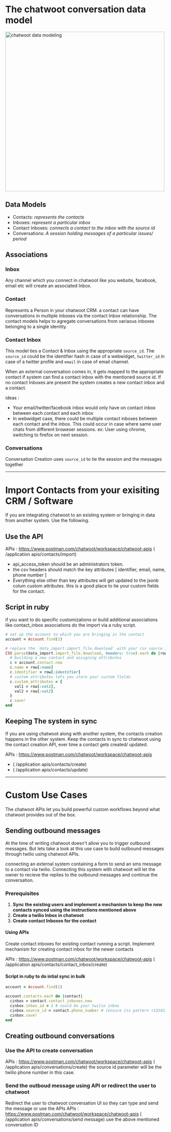 # The chatwoot conversation data model


<img width="500px" alt="chatwoot data modeling" src="https://i.imgur.com/TRQOiy6.png">

## Data Models
- Contacts: _represents the contacts_
- Inboxes: _represent a particular inbox_
- Contact Inboxes: _connects a contact to the inbox with the source id_
- Conversations: _A session holding messages of a particular issues/ period_

## Associations 

### Inbox 
Any channel which you connect in chatwoot like you website, facebook, email etc will create an associated Inbox.

### Contact 
Represents a Person in your chatwoot CRM. a contact can have conversations in multiple inboxes via the contact Inbox relationship. The contact models helps to agregate conversations from variaous inboxes belonging to a single identity. 

### Contact Inbox 
This model ties a Contact & Inbox using the appropriate `source_id`. The `source_id` could be the identifier hash in case of a webwidget, `twitter_id` in case of a twitter profile and `email` in case of email channel.  

When an external conversation comes in, it gets mapped to the appropriate contact if system can find a contact inbox with the mentioned source id. If no contact Inboxes are present the system creates a new contact inbox and a contact. 

ideas : 
- Your email/twitter/facebook inbox would only have on contact inbox between each contact and each inbox
- In webwidget case, there could be multiple contact inboxes between each contact and the inbox. This could occur in case where same user chats from different broweser sessions. ex: User using chrome, switching to firefox on next session. 

### Conversations 
Conversation Creation uses `source_id` to tie the session and the messages together 

----


# Import Contacts from your exisiting CRM / Software 

If you are integrating chatwoot to an existing system or bringing in data from another system. Use the following.

## Use the API 
APIs : https://www.postman.com/chatwoot/workspace/chatwoot-apis
( /application apis/contacts/import)

- api_access_token should be an administrators token. 
- the csv headers should match the key attributes [ identifier, email, name, phone number ] 
- Everything else other than key attributes will get updated to the jsonb colum custom attributes. this is a good place to tie your custom fields for the contact.

## Script in ruby

if you want to do specific customizations or build additional associations like contact_inbox associations do the import via a ruby script.

```ruby
# set up the account to which you are bringing in the contact
account = Account.find(1)

# replace the `data_import.import_file.download` with your csv source info
CSV.parse(data_import.import_file.download, headers: true).each do |row|
  # building a new contact and assigning attributes
  c = account.contact.new
  c.name = row[:name]
  c.identifier = row[:identifier]
  # custom attributes lets you store your custom fields
  c.custom_attributes = {
    val1 = row[:val1],
    val2 = row[:val2]
  }
  c.save!
end

```


## Keeping The system in sync 

If you are using chatwoot along with another system, the contacts creation happens in the other system. Keep the contacts in sync to chatwoot using the contact creation API, ever time a contact gets created/ updated. 

APIs : https://www.postman.com/chatwoot/workspace/chatwoot-apis
- ( /application apis/contacts/create)
- ( /application apis/contacts/update)

---

# Custom Use Cases 

The chatwoot APIs let you build powerful custom workflows beyond what chatwoot provides out of the box. 

## Sending outbound messages

At the time of writing chatwoot doesn't allow you to trigger outbound messages. But lets take a look at this use case to build outbound messages through twilio using chatwoot APIs. 

connecting an external system containing a form to send an sms message to a contact via twilio. Connecting this system with chatwoot will let the owner to recieve the replies to the outbound messages and continue the conversation.

### Prerequisites 
1) **Sync the existing users and implement a mechanism to keep the new contacts synced using the instructions mentioned above**
2) **Create a twilio Inbox in chatwoot**
3) **Create contact Inboxes for the contact**

#### Using APIs

Create contact inboxes for existing contact running a script. Implement mechanism for creating contact inbox for the newer contacts

APIs : https://www.postman.com/chatwoot/workspace/chatwoot-apis
( /application apis/contacts/contact_inbox/create)

#### Script in ruby to do intial sync in bulk

```ruby
account = Account.find(1)

account.contacts.each do |contact| 
  cinbox = contact.contact_inboxes.new
  cinbox.inbox_id = 2 # could be your twilio inbox 
  cinbox.source_id = contact.phone_number # (ensure its pattern +132423)
  cinbox.save!
end
```

## Creating outbound conversations

### Use the API to create conversation

APIs : https://www.postman.com/chatwoot/workspace/chatwoot-apis ( /application apis/conversations/create)
the source id parameter will be the twilio phone number in this case. 

### Send the outboud message using API or redirect the user to chatwoot
Redirect the user to chatwoot conversation UI so they can type and send the message or use the APIs
APIs : https://www.postman.com/chatwoot/workspace/chatwoot-apis ( /application apis/conversations/send message)
use the above mentioned conversation ID 